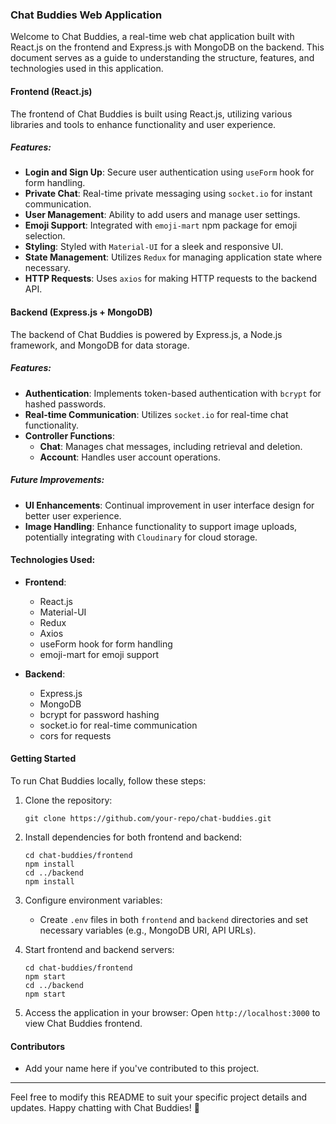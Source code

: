 ### Chat Buddies Web Application

Welcome to Chat Buddies, a real-time web chat application built with React.js on the frontend and Express.js with MongoDB on the backend. This document serves as a guide to understanding the structure, features, and technologies used in this application.

#### Frontend (React.js)

The frontend of Chat Buddies is built using React.js, utilizing various libraries and tools to enhance functionality and user experience.

##### Features:

- **Login and Sign Up**: Secure user authentication using `useForm` hook for form handling.
- **Private Chat**: Real-time private messaging using `socket.io` for instant communication.
- **User Management**: Ability to add users and manage user settings.
- **Emoji Support**: Integrated with `emoji-mart` npm package for emoji selection.
- **Styling**: Styled with `Material-UI` for a sleek and responsive UI.
- **State Management**: Utilizes `Redux` for managing application state where necessary.
- **HTTP Requests**: Uses `axios` for making HTTP requests to the backend API.

#### Backend (Express.js + MongoDB)

The backend of Chat Buddies is powered by Express.js, a Node.js framework, and MongoDB for data storage.

##### Features:

- **Authentication**: Implements token-based authentication with `bcrypt` for hashed passwords.
- **Real-time Communication**: Utilizes `socket.io` for real-time chat functionality.
- **Controller Functions**:
  - **Chat**: Manages chat messages, including retrieval and deletion.
  - **Account**: Handles user account operations.

##### Future Improvements:

- **UI Enhancements**: Continual improvement in user interface design for better user experience.
- **Image Handling**: Enhance functionality to support image uploads, potentially integrating with `Cloudinary` for cloud storage.

#### Technologies Used:

- **Frontend**:
  - React.js
  - Material-UI
  - Redux
  - Axios
  - useForm hook for form handling
  - emoji-mart for emoji support

- **Backend**:
  - Express.js
  - MongoDB
  - bcrypt for password hashing
  - socket.io for real-time communication
  - cors for requests

#### Getting Started

To run Chat Buddies locally, follow these steps:

1. Clone the repository:
   ```
   git clone https://github.com/your-repo/chat-buddies.git
   ```

2. Install dependencies for both frontend and backend:
   ```
   cd chat-buddies/frontend
   npm install
   cd ../backend
   npm install
   ```

3. Configure environment variables:
   - Create `.env` files in both `frontend` and `backend` directories and set necessary variables (e.g., MongoDB URI, API URLs).

4. Start frontend and backend servers:
   ```
   cd chat-buddies/frontend
   npm start
   cd ../backend
   npm start
   ```

5. Access the application in your browser:
   Open `http://localhost:3000` to view Chat Buddies frontend.

#### Contributors

- Add your name here if you've contributed to this project.

---

Feel free to modify this README to suit your specific project details and updates. Happy chatting with Chat Buddies! 🎉
